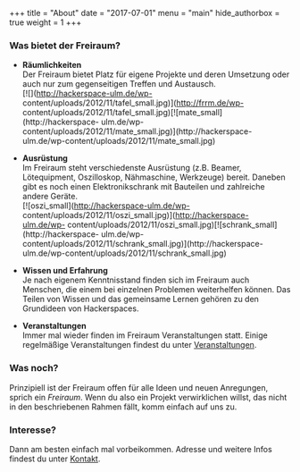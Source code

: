 +++
title = "About"
date = "2017-07-01"
menu = "main"
hide_authorbox = true
weight = 1
+++
### Was bietet der Freiraum?

  * **Räumlichkeiten**  
Der Freiraum bietet Platz für eigene Projekte und deren Umsetzung oder auch
nur zum gegenseitigen Treffen und Austausch.  
[![](http://hackerspace-ulm.de/wp-
content/uploads/2012/11/tafel_small.jpg)](http://frrm.de/wp-
content/uploads/2012/11/tafel_small.jpg)[![mate_small](http://hackerspace-
ulm.de/wp-content/uploads/2012/11/mate_small.jpg)](http://hackerspace-
ulm.de/wp-content/uploads/2012/11/mate_small.jpg)

  * **Ausrüstung**  
Im Freiraum steht verschiedenste Ausrüstung (z.B. Beamer, Lötequipment,
Oszilloskop, Nähmaschine, Werkzeuge) bereit. Daneben gibt es noch einen
Elektronikschrank mit Bauteilen und zahlreiche andere Geräte.  
[![oszi_small](http://hackerspace-ulm.de/wp-
content/uploads/2012/11/oszi_small.jpg)](http://hackerspace-ulm.de/wp-
content/uploads/2012/11/oszi_small.jpg)[![schrank_small](http://hackerspace-
ulm.de/wp-content/uploads/2012/11/schrank_small.jpg)](http://hackerspace-
ulm.de/wp-content/uploads/2012/11/schrank_small.jpg)

  * **Wissen und Erfahrung**  
Je nach eigenem Kenntnisstand finden sich im Freiraum auch Menschen, die einem
bei einzelnen Problemen weiterhelfen können. Das Teilen von Wissen und das
gemeinsame Lernen gehören zu den Grundideen von Hackerspaces.

  * **Veranstaltungen**  
Immer mal wieder finden im Freiraum Veranstaltungen statt. Einige regelmäßige
Veranstaltungen findest du unter [Veranstaltungen](?page_id=31).

### Was noch?

Prinzipiell ist der Freiraum offen für alle Ideen und neuen Anregungen, sprich
ein _Freiraum_. Wenn du also ein Projekt verwirklichen willst, das nicht in
den beschriebenen Rahmen fällt, komm einfach auf uns zu.

### Interesse?

Dann am besten einfach mal vorbeikommen. Adresse und weitere Infos findest du
unter [Kontakt](?page_id=7).

